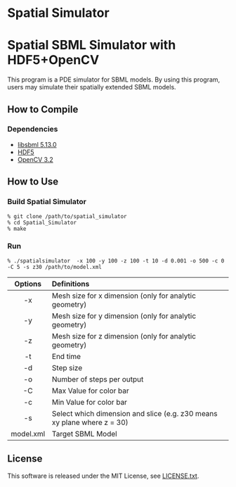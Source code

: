 Spatial Simulator
======================

# Spatial SBML Simulator with HDF5+OpenCV
This program is a PDE simulator for SBML models.
By using this program, users may simulate their spatially extended SBML models.

## How to Compile ##
### Dependencies ###
+ [libsbml 5.13.0](http://sbml.org/Software/libSBML "libsbml")
+ [HDF5](https://support.hdfgroup.org/HDF5/ "HDF5")
+ [OpenCV 3.2](http://opencv.org/ "OpenCV")

## How to Use ##

### Build Spatial Simulator ###

    % git clone /path/to/spatial_simulator
    % cd Spatial_Simulator
    % make

### Run ###

    % ./spatialsimulator  -x 100 -y 100 -z 100 -t 10 -d 0.001 -o 500 -c 0 -C 5 -s z30 /path/to/model.xml

| Options | Definitions|
|:--------:|:------------|
|-x | Mesh size for x dimension (only for analytic geometry)|
|-y | Mesh size for y dimension (only for analytic geometry)|
|-z | Mesh size for z dimension (only for analytic geometry)|
|-t | End time|
|-d | Step size|
|-o | Number of steps per output|
|-C | Max Value for color bar|
|-c | Min Value for color bar|
|-s | Select which dimension and slice (e.g. z30 means xy plane where z = 30)|
|model.xml | Target SBML Model|


## License ##
This software is released under the MIT License, see [LICENSE.txt](./LICENSE.txt).
